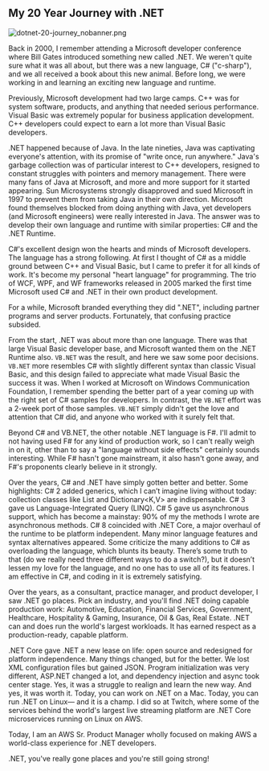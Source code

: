 ## My 20 Year Journey with .NET

![dotnet-20-journey_nobanner.png](https://cdn.hashnode.com/res/hashnode/image/upload/v1644852540564/82MCpB6Cv.png)

Back in 2000, I remember attending a Microsoft developer conference where Bill Gates introduced something new called .NET. We weren't quite sure what it was all about, but there was a new language, C# ("c-sharp"), and we all received a book about this new animal. Before long, we were working in and learning an exciting new language and runtime.

Previously, Microsoft development had two large camps. C++ was for system software, products, and anything that needed serious performance. Visual Basic was extremely popular for business application development. C++ developers could expect to earn a lot more than Visual Basic developers.

.NET happened because of Java. In the late nineties, Java was captivating everyone's attention, with its promise of "write once, run anywhere." Java's garbage collection was of particular interest to C++ developers, resigned to constant struggles with pointers and memory management. There were many fans of Java at Microsoft, and more and more support for it started appearing. Sun Microsystems strongly disapproved and sued Microsoft in 1997 to prevent them from taking Java in their own direction. Microsoft found themselves blocked from doing anything with Java, yet developers (and Microsoft engineers) were really interested in Java. The answer was to develop their own language and runtime with similar properties: C# and the .NET Runtime.

C#'s excellent design won the hearts and minds of Microsoft developers. The language has a strong following. At first I thought of C# as a middle ground between C++ and Visual Basic, but I came to prefer it for all kinds of work. It's become my personal "heart language" for programming. The trio of WCF, WPF, and WF frameworks released in 2005 marked the first time Microsoft used C# and .NET in their own product development.

For a while, Microsoft branded everything they did ".NET", including partner programs and server products. Fortunately, that confusing practice subsided.

From the start, .NET was about more than one language. There was that large Visual Basic developer base, and Microsoft wanted them on the .NET Runtime also. `VB.NET` was the result, and here we saw some poor decisions. `VB.NET` more resembles C# with slightly different syntax than classic Visual Basic, and this design failed to appreciate what made Visual Basic the success it was. When I worked at Microsoft on Windows Communication Foundation, I remember spending the better part of a year coming up with the right set of C# samples for developers. In contrast, the `VB.NET` effort was a 2-week port of those samples. `VB.NET` simply didn't get the love and attention that C# did, and anyone who worked with it surely felt that.

Beyond C# and VB.NET, the other notable .NET language is F#. I'll admit to not having used F# for any kind of production work, so I can't really weigh in on it, other than to say a "language without side effects" certainly sounds interesting. While F# hasn't gone mainstream, it also hasn't gone away, and F#'s proponents clearly believe in it strongly. 

Over the years, C# and .NET have simply gotten better and better. Some highlights: C# 2 added generics, which I can’t imagine living without today: collection classes like List<T> and Dictionary<K,V> are indispensable. C# 3 gave us Language-Integrated Query (LINQ). C# 5 gave us asynchronous support, which has become a mainstay: 90% of my the methods I wrote are asynchronous methods. C# 8 coincided with .NET Core, a major overhaul of the runtime to be platform independent. Many minor language features and syntax alternatives appeared. Some criticize the many additions to C# as overloading the language, which blunts its beauty. There’s some truth to that (do we really need three different ways to do a switch?), but it doesn’t lessen my love for the language, and no one has to use all of its features. I am effective in C#, and coding in it is extremely satisfying.

Over the years, as a consultant, practice manager, and product developer, I saw .NET go places. Pick an industry, and you'll find .NET doing capable production work: Automotive, Education, Financial Services, Government, Healthcare, Hospitality & Gaming, Insurance, Oil & Gas, Real Estate. .NET can and does run the world's largest workloads. It has earned respect as a production-ready, capable platform.

.NET Core gave .NET a new lease on life: open source and redesigned for platform independence. Many things changed, but for the better. We lost XML configuration files but gained JSON. Program initialization was very different, ASP.NET changed a lot, and dependency injection and async took center stage. Yes, it was a struggle to realign and learn the new way. And yes, it was worth it. Today, you can work on .NET on a Mac. Today, you can run .NET on Linux— and it is a champ. I did so at Twitch, where some of the services behind the world's largest live streaming platform are .NET Core microservices running on Linux on AWS. 

Today, I am an AWS Sr. Product Manager wholly focused on making AWS a world-class experience for .NET developers.

.NET, you've really gone places and you're still going strong!
